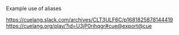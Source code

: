 Example use of aliases

https://cuelang.slack.com/archives/CLT3ULF6C/p1681825878144419
https://cuelang.org/play/?id=U3jP0rihqgr#cue@export@cue
